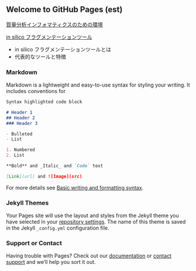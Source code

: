 ## Welcome to GitHub Pages (est)


 [質量分析インフォマティクスのための環境](https://mass-spec-info.github.io/metaboguide/ch_env_for_msinfo)


 
 [in silico フラグメンテーションツール](https://mass-spec-info.github.io/metaboguide/ch_insilico_frag)
 
- in silico フラグメンテーションツールとは
- 代表的なツールと特徴


### Markdown

Markdown is a lightweight and easy-to-use syntax for styling your writing. It includes conventions for

```markdown
Syntax highlighted code block

# Header 1
## Header 2
### Header 3

- Bulleted
- List

1. Numbered
2. List

**Bold** and _Italic_ and `Code` text

[Link](url) and ![Image](src)
```

For more details see [Basic writing and formatting syntax](https://docs.github.com/en/github/writing-on-github/getting-started-with-writing-and-formatting-on-github/basic-writing-and-formatting-syntax).

### Jekyll Themes

Your Pages site will use the layout and styles from the Jekyll theme you have selected in your [repository settings](https://github.com/mass-spec-info/metaboguide/settings/pages). The name of this theme is saved in the Jekyll `_config.yml` configuration file.

### Support or Contact

Having trouble with Pages? Check out our [documentation](https://docs.github.com/categories/github-pages-basics/) or [contact support](https://support.github.com/contact) and we’ll help you sort it out.
